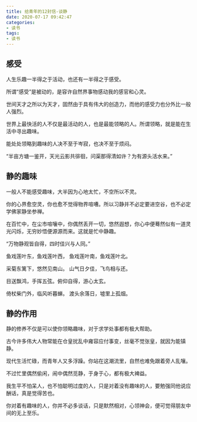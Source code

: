 ```yaml
---
title: 给青年的12封信-谈静
date: 2020-07-17 09:42:47
categories:
- 读书
tags:
- 读书
---
```


## 感受

人生乐趣一半得之于活动，也还有一半得之于感受。

所谓“感受”是被动的，是容许自然界事物感动我的感官和心灵。

世间天才之所以为天才，固然由于具有伟大的创造力，而他的感受力也分外比一般人强烈。

世界上最快活的人不仅是最活动的人，也是最能领略的人。所谓领略，就是能在生活中寻出趣味。

能处处领略到趣味的人决不至于岑寂，也决不至于烦闷。

“半亩方塘一鉴开，天光云影共徘徊，问渠那得清如许？为有源头活水来。”

## 静的趣味

一般人不能感受趣味，大半因为心地太忙，不空所以不灵。

你的心界愈空灵，你也愈不觉得物界喧嘈。所以习静并不必定要进空谷，也不必定学佛家静坐参禅。

在百忙中，在尘市喧嚷中，你偶然丢开一切，悠然遐想，你心中便蓦然似有一道灵光闪烁，无穷妙悟便源源而来。这就是忙中静趣。

“万物静观皆自得，四时佳兴与人同。”

鱼戏莲叶东，鱼戏莲叶西，
鱼戏莲叶南，鱼戏莲叶北。

采菊东篱下，悠然见南山。
山气日夕佳，飞鸟相与还。

目送飘鸿，手挥五弦。俯仰自得，游心太玄。

倚杖柴门外，临风听暮蝉。
渡头余落日，墟里上孤烟。

## 静的作用

静的修养不仅是可以使你领略趣味，对于求学处事都有极大帮助。

古今许多伟大人物常能在仓皇扰乱中雍容应付事变，丝毫不觉张皇，就因为能镇静。

现代生活忙碌，而青年人又多浮躁。你站在这潮流里，自然也难免跟着旁人乱嚷。

不过忙里偶然偷闲，闹中偶然觅静，于身于心，都有极大裨益。

我生平不怕呆人，也不怕聪明过度的人，只是对着没有趣味的人，要勉强同他说应酬话，真是觉得苦也。

你对着有趣味的人，你并不必多谈话，只是默然相对，心领神会，便可觉得朋友中间的无上至乐。

